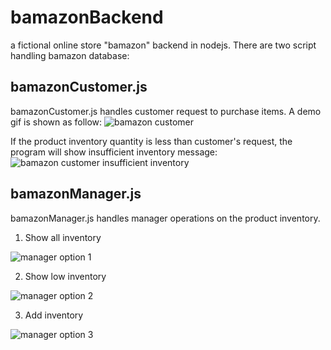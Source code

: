 # bamazonBackend
a fictional online store "bamazon" backend in nodejs. There are two script handling bamazon database:

## bamazonCustomer.js
bamazonCustomer.js handles customer request to purchase items. A demo gif is shown as follow:
![bamazon customer](https://github.com/savannahz123/bamazonBackend/blob/master/customerDemoGif.gif)

If the product inventory quantity is less than customer's request, the program will show insufficient inventory message:
![bamazon customer insufficient inventory](https://github.com/savannahz123/bamazonBackend/blob/master/customerDemoInsufficientGif.gif)

## bamazonManager.js
bamazonManager.js handles manager operations on the product inventory.
1. Show all inventory

![manager option 1](https://github.com/savannahz123/bamazonBackend/blob/master/manager1Gif.gif)

2. Show low inventory

![manager option 2](https://github.com/savannahz123/bamazonBackend/blob/master/manager2Gif.gif)

3. Add inventory

![manager option 3](https://github.com/savannahz123/bamazonBackend/blob/master/manager3.gif)

